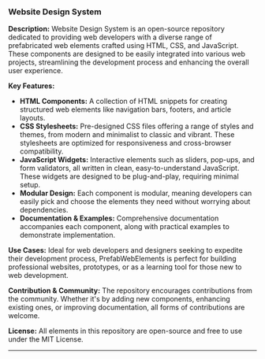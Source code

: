 ### Website Design System

**Description:**
Website Design System is an open-source repository dedicated to providing web developers with a diverse range of prefabricated web elements crafted using HTML, CSS, and JavaScript. These components are designed to be easily integrated into various web projects, streamlining the development process and enhancing the overall user experience.

**Key Features:**
- **HTML Components:** A collection of HTML snippets for creating structured web elements like navigation bars, footers, and article layouts.
- **CSS Stylesheets:** Pre-designed CSS files offering a range of styles and themes, from modern and minimalist to classic and vibrant. These stylesheets are optimized for responsiveness and cross-browser compatibility.
- **JavaScript Widgets:** Interactive elements such as sliders, pop-ups, and form validators, all written in clean, easy-to-understand JavaScript. These widgets are designed to be plug-and-play, requiring minimal setup.
- **Modular Design:** Each component is modular, meaning developers can easily pick and choose the elements they need without worrying about dependencies.
- **Documentation & Examples:** Comprehensive documentation accompanies each component, along with practical examples to demonstrate implementation.

**Use Cases:**
Ideal for web developers and designers seeking to expedite their development process, PrefabWebElements is perfect for building professional websites, prototypes, or as a learning tool for those new to web development.

**Contribution & Community:**
The repository encourages contributions from the community. Whether it's by adding new components, enhancing existing ones, or improving documentation, all forms of contributions are welcome.

**License:**
All elements in this repository are open-source and free to use under the MIT License.

---
